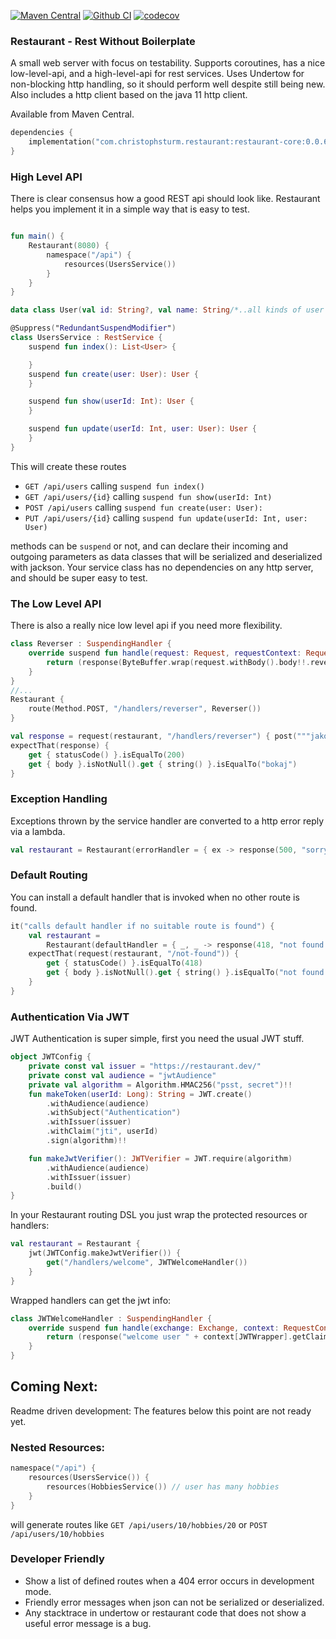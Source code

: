 [![Maven Central](https://maven-badges.herokuapp.com/maven-central/com.christophsturm.restaurant/restaurant-core/badge.svg)](https://maven-badges.herokuapp.com/maven-central/com.christophsturm.restaurant/restaurant)
[![Github CI](https://github.com/christophsturm/restaurant/workflows/CI/badge.svg)](https://github.com/christophsturm/restaurant/actions)
[![codecov](https://codecov.io/gh/christophsturm/restaurant/branch/main/graph/badge.svg?token=3EV51LYGSC)](https://codecov.io/gh/christophsturm/restaurant)
### Restaurant - Rest Without Boilerplate

A small web server with focus on testability. Supports coroutines, has a nice low-level-api, and a high-level-api for
rest services. Uses Undertow for non-blocking http handling, so it should perform well despite still being new. Also
includes a http client based on the java 11 http client.

Available from Maven Central.


```kotlin
dependencies {
    implementation("com.christophsturm.restaurant:restaurant-core:0.0.6")
}
```

### High Level API

There is clear consensus how a good REST api should look like. Restaurant helps you implement it in a simple way that is
easy to test.

```kotlin

fun main() {
    Restaurant(8080) {
        namespace("/api") {
            resources(UsersService())
        }
    }
}

data class User(val id: String?, val name: String/*..all kinds of user fields..*/)

@Suppress("RedundantSuspendModifier")
class UsersService : RestService {
    suspend fun index(): List<User> {

    }
    suspend fun create(user: User): User {
    }

    suspend fun show(userId: Int): User {
    }

    suspend fun update(userId: Int, user: User): User {
    }
}
```

This will create these routes

* `GET /api/users` calling `suspend fun index()`
* `GET /api/users/{id}` calling `suspend fun show(userId: Int)`
* `POST /api/users` calling  `suspend fun create(user: User):`
* `PUT /api/users/{id}` calling `suspend fun update(userId: Int, user: User)`

methods can be `suspend` or not, and can declare their incoming and outgoing parameters as data classes that will be
serialized and deserialized with jackson. Your service class has no dependencies on any http server, and should be super
easy to test.

### The Low Level API

There is also a really nice low level api if you need more flexibility.

```kotlin
class Reverser : SuspendingHandler {
    override suspend fun handle(request: Request, requestContext: RequestContext): Response {
        return (response(ByteBuffer.wrap(request.withBody().body!!.reversedArray())))
    }
}
//...
Restaurant {
    route(Method.POST, "/handlers/reverser", Reverser())
}

val response = request(restaurant, "/handlers/reverser") { post("""jakob""".toRequestBody()) }
expectThat(response) {
    get { statusCode() }.isEqualTo(200)
    get { body }.isNotNull().get { string() }.isEqualTo("bokaj")
}

```

### Exception Handling

Exceptions thrown by the service handler are converted to a http error reply via a lambda.

```kotlin
val restaurant = Restaurant(errorHandler = { ex -> response(500, "sorry") })
```

### Default Routing

You can install a default handler that is invoked when no other route is found.
```kotlin
it("calls default handler if no suitable route is found") {
    val restaurant =
        Restaurant(defaultHandler = { _, _ -> response(418, "not found but anyway I'm teapot") }) { }
    expectThat(request(restaurant, "/not-found")) {
        get { statusCode() }.isEqualTo(418)
        get { body }.isNotNull().get { string() }.isEqualTo("not found but anyway I'm teapot")
    }
}

```

### Authentication Via JWT

JWT Authentication is super simple, first you need the usual JWT stuff.

```kotlin
object JWTConfig {
    private const val issuer = "https://restaurant.dev/"
    private const val audience = "jwtAudience"
    private val algorithm = Algorithm.HMAC256("psst, secret")!!
    fun makeToken(userId: Long): String = JWT.create()
        .withAudience(audience)
        .withSubject("Authentication")
        .withIssuer(issuer)
        .withClaim("jti", userId)
        .sign(algorithm)!!

    fun makeJwtVerifier(): JWTVerifier = JWT.require(algorithm)
        .withAudience(audience)
        .withIssuer(issuer)
        .build()
}
```

In your Restaurant routing DSL you just wrap the protected resources or handlers:

```kotlin
val restaurant = Restaurant {
    jwt(JWTConfig.makeJwtVerifier()) {
        get("/handlers/welcome", JWTWelcomeHandler())
    }
}

```

Wrapped handlers can get the jwt info:

```kotlin
class JWTWelcomeHandler : SuspendingHandler {
    override suspend fun handle(exchange: Exchange, context: RequestContext): Response {
        return (response("welcome user " + context[JWTWrapper].getClaim("jti")))
    }
}
```

## Coming Next:

Readme driven development: The features below this point are not ready yet.

### Nested Resources:

```kotlin
namespace("/api") {
    resources(UsersService()) {
        resources(HobbiesService()) // user has many hobbies
    }
}
```

will generate routes like `GET /api/users/10/hobbies/20` or `POST /api/users/10/hobbies`

### Developer Friendly

* Show a list of defined routes when a 404 error occurs in development mode.
* Friendly error messages when json can not be serialized or deserialized.
* Any stacktrace in undertow or restaurant code that does not show a useful error message is a bug.
